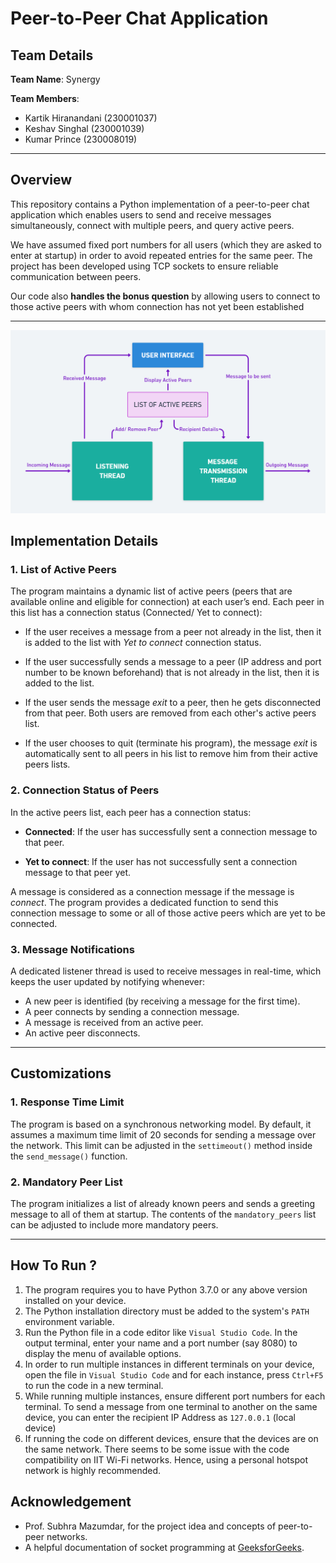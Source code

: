
# Peer-to-Peer Chat Application
## Team Details

**Team Name**: Synergy

**Team Members**:
- Kartik Hiranandani (230001037)
- Keshav Singhal (230001039)
- Kumar Prince (230008019)

---
## Overview
This repository contains a Python implementation of a peer-to-peer  chat application which enables users to send and receive messages simultaneously, connect with multiple peers, and query active peers.
  
We have assumed fixed port numbers for all users (which they are asked to enter at startup) in order to avoid repeated entries for the same peer. The project has been developed using TCP sockets to ensure reliable communication between peers. 

Our code also <b>handles the bonus question</b> by allowing users to connect to those active peers with whom connection has not yet been established

---
![Data flow chart at the user's end](FlowChart.png)
## Implementation Details

### 1. List of Active Peers
The program maintains a dynamic list of active peers (peers that are available online and eligible for connection) at each user’s end. Each peer in this list has a connection status (Connected/ Yet to connect):  
- If the user receives a message from a peer not already in the list, then it is added to the list with <i>Yet to connect</i> connection status.  

- If the user successfully sends a message to a peer (IP address and port number to be known beforehand) that is not already in the list, then it is added to the list.  

- If the user sends the message <i>exit</i> to a peer, then he gets disconnected from that peer. Both users are removed from each other's active peers list.
- If the user chooses to quit (terminate his program), the message <i>exit</i> is automatically sent to all peers in his  list to remove him from their active peers lists.  

### 2. Connection Status of Peers
In the active peers list, each peer has a connection status:  

- **Connected**: If the user has successfully sent a connection message to that peer.  

- **Yet to connect**: If the user has not successfully sent a connection message to that peer yet.  

A message is considered as a connection message  if the message is <i>connect</i>. The program provides a dedicated function to send this connection message to some or all of those active peers which are yet to be connected.  

### 3. Message Notifications
A dedicated listener thread is used to receive messages in real-time, which keeps the user updated by notifying whenever:  

- A new peer is identified (by receiving a message for the first time).  
- A peer connects by sending a connection message.  
- A message is received from an active peer.  
- An active peer disconnects.  

---

## Customizations

### 1. Response Time Limit
The program is based on a synchronous networking model. By default, it assumes a maximum time limit of 20 seconds for sending a message over the network. This limit can be adjusted in the `settimeout()` method inside the `send_message()` function.  

### 2. Mandatory Peer List
The program initializes a list of already known peers and sends a greeting message to all of them at startup. The contents of the `mandatory_peers` list can be adjusted to include more mandatory peers.  

---
## How To Run ?
1. The program requires you to have Python 3.7.0 or any above version installed on your device.
2. The Python installation directory must be added to the system's `PATH` environment variable.
3. Run the Python file in a code editor like `Visual Studio Code`. In the output terminal, enter your name and a port number (say 8080) to display the menu of available options.
4. In order to run multiple instances in different terminals on your device, open the file in `Visual Studio Code` and for each instance,  press `Ctrl+F5`  to run the code in a new terminal.
5. While running multiple instances, ensure different port numbers for each terminal. To send a message from one terminal to another on the same device, you can enter the recipient IP Address as `127.0.0.1` (local device)
6. If running the code on different devices, ensure that the devices are on the same network. There seems to be some issue with the code compatibility on IIT Wi-Fi networks. Hence, using a personal hotspot network is highly recommended.
## Acknowledgement  
- Prof. Subhra Mazumdar, for the project idea and concepts of peer-to-peer networks.  
- A helpful documentation of socket programming at [GeeksforGeeks](https://www.geeksforgeeks.org/socket-programming-python/).  
